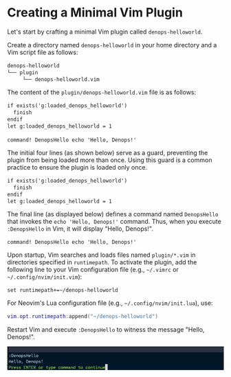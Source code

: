 # Creating a Minimal Vim Plugin

Let's start by crafting a minimal Vim plugin called `denops-helloworld`.

Create a directory named `denops-helloworld` in your home directory and a Vim
script file as follows:

```
denops-helloworld
└── plugin
     └── denops-helloworld.vim
```

The content of the `plugin/denops-helloworld.vim` file is as follows:

```vim:plugin/denops-helloworld.vim
if exists('g:loaded_denops_helloworld')
  finish
endif
let g:loaded_denops_helloworld = 1

command! DenopsHello echo 'Hello, Denops!'
```

The initial four lines (as shown below) serve as a guard, preventing the plugin
from being loaded more than once. Using this guard is a common practice to
ensure the plugin is loaded only once.

```vim
if exists('g:loaded_denops_helloworld')
  finish
endif
let g:loaded_denops_helloworld = 1
```

The final line (as displayed below) defines a command named `DenopsHello` that
invokes the `echo 'Hello, Denops!'` command. Thus, when you execute
`:DenopsHello` in Vim, it will display "Hello, Denops!".

```vim
command! DenopsHello echo 'Hello, Denops!'
```

Upon startup, Vim searches and loads files named `plugin/*.vim` in directories
specified in `runtimepath`. To activate the plugin, add the following line to
your Vim configuration file (e.g., `~/.vimrc` or `~/.config/nvim/init.vim`):

```vim
set runtimepath+=~/denops-helloworld
```

For Neovim's Lua configuration file (e.g., `~/.config/nvim/init.lua`), use:

```lua
vim.opt.runtimepath:append("~/denops-helloworld")
```

Restart Vim and execute `:DenopsHello` to witness the message "Hello, Denops!".

![](./img/creating-a-minimal-vim-plugin-01.png)
